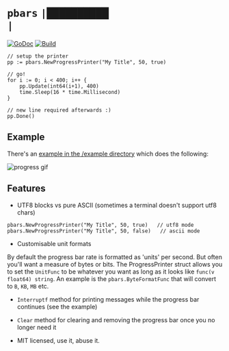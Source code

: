 # `pbars` `|██████████▏                 |`

[![GoDoc](https://godoc.org/github.com/AstromechZA/pbars?status.svg)](https://godoc.org/github.com/AstromechZA/pbars)
[![Build](https://travis-ci.org/AstromechZA/pbars.svg?branch=master)](https://travis-ci.org/AstromechZA/pbars/)

```golang
// setup the printer
pp := pbars.NewProgressPrinter("My Title", 50, true)

// go!
for i := 0; i < 400; i++ {
    pp.Update(int64(i+1), 400)
    time.Sleep(16 * time.Millisecond)
}

// new line required afterwards :)
pp.Done()
```

## Example

There's an [example in the /example directory](example/main.go) which does the following:

![progress gif](http://i.imgur.com/GFJTmhE.gif?raw=true)

## Features

- UTF8 blocks vs pure ASCII (sometimes a terminal doesn't support utf8 chars)

```golang
pbars.NewProgressPrinter("My Title", 50, true)   // utf8 mode
pbars.NewProgressPrinter("My Title", 50, false)   // ascii mode
```

- Customisable unit formats

By default the progress bar rate is formatted as 'units' per second. But often you'll want a measure of bytes or bits.
The ProgressPrinter struct allows you to set the `UnitFunc` to be whatever you want as long as it looks like
`func(v float64) string`. An example is the `pbars.ByteFormatFunc` that will convert to `B`, `KB`, `MB` etc.

- `Interruptf` method for printing messages while the progress bar continues (see the example)

- `Clear` method for clearing and removing the progress bar once you no longer need it

- MIT licensed, use it, abuse it.
